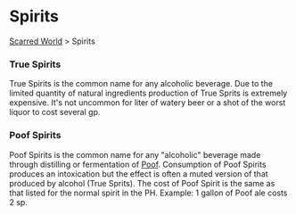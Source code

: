 # Spirits

[Scarred World](./readme.md) > Spirits

### True Spirits
True Spirits is the common name for any alcoholic beverage. Due to the limited quantity of natural ingredients production of True Sprits is extremely expensive. It's not uncommon for liter of watery beer or a shot of the worst liquor to cost several gp.

### Poof Spirits
Poof Spirits is the common name for any "alcoholic" beverage made through distilling or fermentation of [Poof](./poof.md). Consumption of Poof Spirits produces an intoxication but the effect is often a muted version of that produced by alcohol (True Sprits). The cost of Poof Spirit is the same as that listed for the normal spirit in the PH. Example: 1 gallon of Poof ale costs 2 sp.
